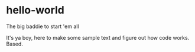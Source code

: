 # hello-world
The big baddie to start 'em all

It's ya boy, here to make some sample text and figure out how code works. Based.
